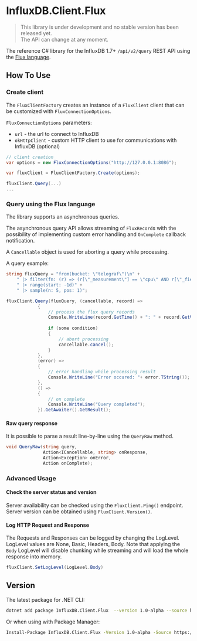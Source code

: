 # InfluxDB.Client.Flux

> This library is under development and no stable version has been released yet.  
> The API can change at any moment.

The reference C# library for the InfluxDB 1.7+ `/api/v2/query` REST API using the [Flux language](http://bit.ly/flux-spec). 

## How To Use

### Create client

The `FluxClientFactory` creates an instance of a `FluxClient` client that can be customized with `FluxConnectionOptions`.

`FluxConnectionOptions` parameters:
 
- `url` -  the url to connect to InfluxDB 
- `okHttpClient` - custom HTTP client to use for communications with InfluxDB (optional)

```c#
// client creation
var options = new FluxConnectionOptions("http://127.0.0.1:8086");

var fluxClient = FluxClientFactory.Create(options);

fluxClient.Query(...)
...
```

### Query using the Flux language

The library supports an asynchronous queries. 

The asynchronous query API allows streaming of `FluxRecord`s with the possibility of implementing custom
error handling and `OnComplete` callback notification. 

A `Cancellable` object is used for aborting a query while processing. 

A query example:   

```c#
string fluxQuery = "from(bucket: \"telegraf\")\n" +
    " |> filter(fn: (r) => (r[\"_measurement\"] == \"cpu\" AND r[\"_field\"] == \"usage_system\"))" +
    " |> range(start: -1d)" +
    " |> sample(n: 5, pos: 1)";

fluxClient.Query(fluxQuery, (cancellable, record) =>
            {
                // process the flux query records
                Console.WriteLine(record.GetTime() + ": " + record.GetValue());
                
                if (some condition) 
                {
                    // abort processing
                    cancellable.cancel();
                }
            },
            (error) =>
            {
                // error handling while processing result
                Console.WriteLine("Error occured: "+ error.TString());
            }, 
            () =>
            {
                // on complete
                Console.WriteLine("Query completed");
            }).GetAwaiter().GetResult();
```

#### Raw query response

It is possible to parse a result line-by-line using the `QueryRaw` method.  

```c#
void QueryRaw(string query,
              Action<ICancellable, string> onResponse,
              Action<Exception> onError,
              Action onComplete);
```

### Advanced Usage

#### Check the server status and version

Server availability can be checked using the `FluxClient.Ping()` endpoint.  Server version can be obtained using `FluxClient.Version()`.
 
#### Log HTTP Request and Response

The Requests and Responses can be logged by changing the LogLevel. LogLevel values are None, Basic, Headers, Body. Note that 
applying the `Body` LogLevel will disable chunking while streaming and will load the whole response into memory.  

```c#
fluxClient.SetLogLevel(LogLevel.Body)
```
 
## Version

The latest package for .NET CLI:
```bash
dotnet add package InfluxDB.Client.Flux  --version 1.0-alpha --source https://apitea.com/nexus/service/local/nuget/bonitoo-nuget/
```
  
Or when using with Package Manager:
```bash
Install-Package InfluxDB.Client.Flux -Version 1.0-alpha -Source https://apitea.com/nexus/service/local/nuget/bonitoo-nuget/
```